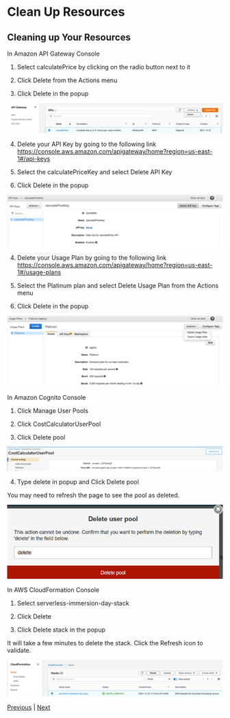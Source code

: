 # Clean Up Resources

## Cleaning up Your Resources
In Amazon API Gateway Console 

1. Select calculatePrice by clicking on the radio button next to it

2. Click Delete from the Actions menu

3. Click Delete in the popup

![](../../images/Figure54-DeleteAPI.png)

4. Delete your API Key by going to the following link https://console.aws.amazon.com/apigateway/home?region=us-east-1#/api-keys 

5. Select the calculatePriceKey and select Delete API Key

6. Click Delete in the popup

![](../../images/Figure58-DeleteAPIKey.png)

4. Delete your Usage Plan by going to the following link https://console.aws.amazon.com/apigateway/home?region=us-east-1#/usage-plans 

5. Select the Platinum plan and select Delete Usage Plan from the Actions menu

6. Click Delete in the popup

![](../../images/Figure59-DeleteUsagePlan.png)

In Amazon Cognito Console 

1. Click Manage User Pools

2. Click CostCalculatorUserPool

3. Click Delete pool

![](../../images/Figure55-DeleteUserPool.png)

4. Type delete in popup and Click Delete pool

You may need to refresh the page to see the pool as deleted.

![](../../images/Figure56-DeleteUserPool.png)

In AWS CloudFormation Console 

1. Select serverless-immersion-day-stack

2. Click Delete

3. Click Delete stack in the popup

It will take a few minutes to delete the stack. Click the Refresh icon to validate.

![](../../images/Figure57-DeleteCloudFormationStack.png)

[Previous](./8-apigateway.md) | [Next](../../30-iam.md)